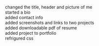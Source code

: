 changed the title, header and picture of me
</br>
started a bio
<br>
added contact info
<br>
added screenshots and links to two projects
</br>
added downloadable pdf of resume
<br>
added project to portfolio
<br>
refrigured css